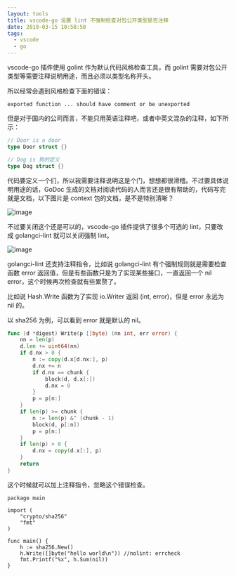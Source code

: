 ```yaml
---
layout: tools
title: vscode-go 设置 lint 不强制检查对包公开类型是否注释
date: 2019-03-15 10:58:50
tags:
  - vscode
  - go
---
```


vscode-go 插件使用 golint 作为默认代码风格检查工具，而 golint 需要对包公开类型等需要注释说明用途，而且必须以类型名称开头。

所以经常会遇到风格检查下面的错误：

```
exported function ... should have comment or be unexported
```

但是对于国内的公司而言，不能只用英语注释吧，或者中英文混杂的注释，如下所示：

```go
// Door is a door
type Door struct {}

// Dog is 狗的定义
type Dog struct {}
```

代码要定义一个们，所以我需要注释说明这是个门，想想都很滑稽。不过要具体说明用途的话，GoDoc 生成的文档对阅读代码的人而言还是很有帮助的，代码写完就是文档，以下图片是 context 包的文档，是不是特别清晰？

![image](https://user-images.githubusercontent.com/24730006/54120159-fc63dc80-4431-11e9-9289-2251f258926a.png)

不过要关闭这个还是可以的，vscode-go 插件提供了很多个可选的 lint，只要改成 golangci-lint 就可以关闭强制 lint。

![image](https://user-images.githubusercontent.com/24730006/54120348-6e3c2600-4432-11e9-808d-7298041a1ca3.png)

golangci-lint 还支持注释指令，比如说 golangci-lint 有个强制规则就是需要检查函数 error 返回值，但是有些函数只是为了实现某些接口，一直返回一个 nil error，这个时候再次检查就有些累赘了。

比如说 Hash.Write 函数为了实现 io.Writer 返回 (int, error)，但是 error 永远为 nil 的。

以 sha256 为例，可以看到 error 就是默认的 nil。

```go
func (d *digest) Write(p []byte) (nn int, err error) {
	nn = len(p)
	d.len += uint64(nn)
	if d.nx > 0 {
		n := copy(d.x[d.nx:], p)
		d.nx += n
		if d.nx == chunk {
			block(d, d.x[:])
			d.nx = 0
		}
		p = p[n:]
	}
	if len(p) >= chunk {
		n := len(p) &^ (chunk - 1)
		block(d, p[:n])
		p = p[n:]
	}
	if len(p) > 0 {
		d.nx = copy(d.x[:], p)
	}
	return
}
```

这个时候就可以加上注释指令，忽略这个错误检查。

```
package main

import (
	"crypto/sha256"
	"fmt"
)

func main() {
	h := sha256.New()
	h.Write([]byte("hello world\n")) //nolint: errcheck
	fmt.Printf("%x", h.Sum(nil))
}
```
